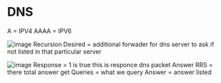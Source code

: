 # DNS
A = IPV4
AAAA = IPV6

![image](https://user-images.githubusercontent.com/83261924/211143656-2cef07c5-ad0e-4a5a-9010-2c4e547da011.png)
Recursion Desired = additional forwader for dns server to ask if not listed in that particular server

![image](https://user-images.githubusercontent.com/83261924/211143813-4b649365-2561-4644-be24-2dfe0c65b337.png)
Response = 1 is true this is responce dns packet
Answer RRS = there total answer get
Queries = what we query
Answer = answer listed
